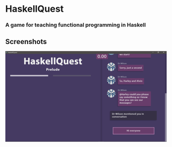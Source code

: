# HaskellQuest

### A game for teaching functional programming in Haskell

## Screenshots

![screenshot0](screenshots/HaskellQuestSC0.png)
